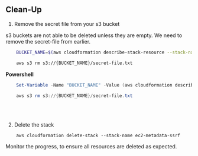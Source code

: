 ## Clean-Up

1.  Remove the secret file from your s3 bucket

s3 buckets are not able to be deleted unless they are empty.  We need to remove the secret-file from earlier.

``` bash
    BUCKET_NAME=$(aws cloudformation describe-stack-resource --stack-name ec2-metadata-ssrf --logical-resource-id DataBucket --query StackResourceDetail.PhysicalResourceId --output text)

    aws s3 rm s3://{BUCKET_NAME}/secret-file.txt
```

<b> Powershell </b>
``` Powershell
    Set-Variable -Name "BUCKET_NAME" -Value (aws cloudformation describe-stack-resource --stack-name ec2-metadata-ssrf --logical-resource-id DataBucket --query StackResourceDetail.PhysicalResourceId)
 
    aws s3 rm s3://{BUCKET_NAME}/secret-file.txt
```

<br />
<br />

2.  Delete the stack

```
    aws cloudformation delete-stack --stack-name ec2-metadata-ssrf
```

Monitor the progress, to ensure all resources are deleted as expected.